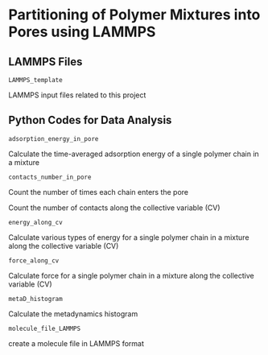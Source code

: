 # Partitioning of Polymer Mixtures into Pores using LAMMPS

## LAMMPS Files
`LAMMPS_template`

LAMMPS input files related to this project

## Python Codes for Data Analysis

`adsorption_energy_in_pore`

Calculate the time-averaged adsorption energy of a single polymer chain in a mixture

`contacts_number_in_pore`

Count the number of times each chain enters the pore

Count the number of contacts along the collective variable (CV)

`energy_along_cv`

Calculate various types of energy for a single polymer chain in a mixture along the collective variable (CV)

`force_along_cv`

Calculate force for a single polymer chain in a mixture along the collective variable (CV)

`metaD_histogram`

Calculate the metadynamics histogram

`molecule_file_LAMMPS`

create a molecule file in LAMMPS format
